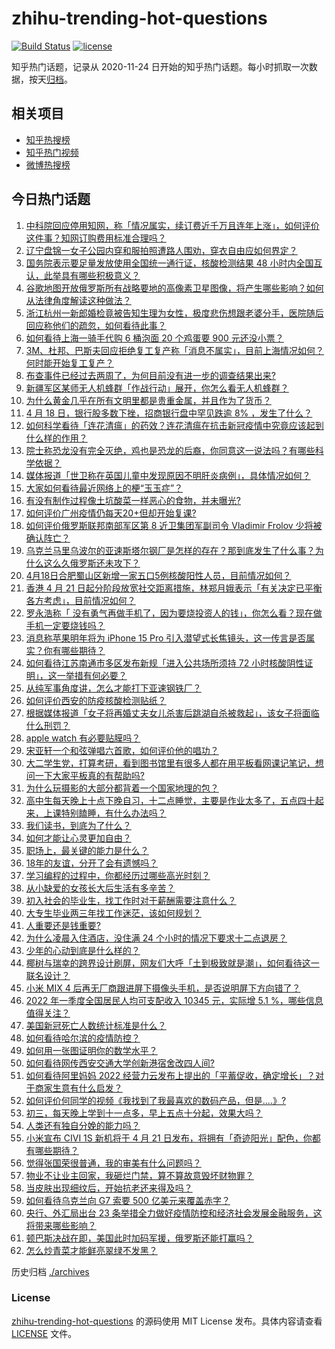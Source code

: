 # zhihu-trending-hot-questions

[![Build Status](https://github.com/justjavac/zhihu-trending-hot-questions/workflows/ci/badge.svg?branch=master)](https://github.com/justjavac/zhihu-trending-hot-questions/actions)
[![license](https://img.shields.io/github/license/justjavac/zhihu-trending-hot-questions)](https://github.com/justjavac/zhihu-trending-hot-questions/blob/master/LICENSE)

知乎热门话题，记录从 2020-11-24 日开始的知乎热门话题。每小时抓取一次数据，按天[归档](./archives)。

## 相关项目

- [知乎热搜榜](https://github.com/justjavac/zhihu-trending-top-search)
- [知乎热门视频](https://github.com/justjavac/zhihu-trending-hot-video)
- [微博热搜榜](https://github.com/justjavac/weibo-trending-hot-search)

## 今日热门话题

<!-- BEGIN -->
<!-- 最后更新时间 Tue Apr 19 2022 05:20:35 GMT+0800 (China Standard Time) -->

1. [中科院回应停用知网，称「情况属实，续订费近千万且连年上涨」，如何评价这件事？知网订购费用标准合理吗？](https://www.zhihu.com/question/528599350)
1. [辽宁盘锦一女子公园内穿和服拍照遭路人围劝，穿衣自由应如何界定？](https://www.zhihu.com/question/528635207)
1. [国务院表示要足量发放使用全国统一通行证，核酸检测结果 48 小时内全国互认，此举具有哪些积极意义？](https://www.zhihu.com/question/528628842)
1. [谷歌地图开放俄罗斯所有战略要地的高像素卫星图像，将产生哪些影响？如何从法律角度解读这种做法？](https://www.zhihu.com/question/528703938)
1. [浙江杭州一新郎婚检竟被告知生理为女性，极度悲伤想跟老婆分手，医院随后回应称他们的疏忽，如何看待此事？](https://www.zhihu.com/question/528235363)
1. [如何看待上海一骑手代购 6 桶泡面 20 个鸡蛋要 900 元还没小票？](https://www.zhihu.com/question/528606474)
1. [3M、杜邦、巴斯夫回应拒绝复工复产称「消息不属实」，目前上海情况如何？何时能开始复工复产？](https://www.zhihu.com/question/528653329)
1. [布查事件已经过去两周了，为何目前没有进一步的调查结果出来?](https://www.zhihu.com/question/528583266)
1. [新疆军区某师无人机蜂群「作战行动」展开，你怎么看无人机蜂群？](https://www.zhihu.com/question/528068291)
1. [为什么黄金几乎在所有文明里都是贵重金属，并且作为了货币？](https://www.zhihu.com/question/23846763)
1. [4 月 18 日，银行股多数下挫，招商银行盘中罕见跌逾 8% ，发生了什么？](https://www.zhihu.com/question/528638939)
1. [如何科学看待「连花清瘟」的药效？连花清瘟在抗击新冠疫情中究竟应该起到什么样的作用？](https://www.zhihu.com/question/528620572)
1. [院士称恐龙没有完全灭绝，鸡也是恐龙的后裔，你同意这一说法吗？有哪些科学依据？](https://www.zhihu.com/question/528629104)
1. [媒体报道「世卫称在英国儿童中发现原因不明肝炎病例」，具体情况如何？](https://www.zhihu.com/question/528496928)
1. [大家如何看待最近网络上的梗“玉玉症”？](https://www.zhihu.com/question/505633619)
1. [有没有制作过程像土坑酸菜一样恶心的食物，并未曝光?](https://www.zhihu.com/question/522768103)
1. [如何评价广州疫情仍每天20+但却开始复课?](https://www.zhihu.com/question/528627455)
1. [如何评价俄罗斯联邦南部军区第 8 近卫集团军副司令 Vladimir Frolov 少将被确认阵亡？](https://www.zhihu.com/question/528408854)
1. [乌克兰马里乌波尔的亚速斯塔尔钢厂是怎样的存在？那到底发生了什么事？为什么这么久俄罗斯还未攻下？](https://www.zhihu.com/question/526700088)
1. [4月18日合肥蜀山区新增一家五口5例核酸阳性人员，目前情况如何？](https://www.zhihu.com/question/528696022)
1. [香港 4 月 21 日起分阶段放宽社交距离措施，林郑月娥表示「有关决定已平衡各方考虑」，目前情况如何？](https://www.zhihu.com/question/528714121)
1. [罗永浩称「 没有勇气再做手机了，因为要烧投资人的钱」，你怎么看？现在做手机一定要烧钱吗？](https://www.zhihu.com/question/528470851)
1. [消息称苹果明年将为 iPhone 15 Pro 引入潜望式长焦镜头，这一传言是否属实？你有哪些期待？](https://www.zhihu.com/question/527962187)
1. [如何看待江苏南通市多区发布新规「进入公共场所须持 72 小时核酸阴性证明」，这一举措有何必要？](https://www.zhihu.com/question/528606782)
1. [从纯军事角度讲，怎么才能打下亚速钢铁厂？](https://www.zhihu.com/question/527409523)
1. [如何评价西安的防疫核酸检测贴纸？](https://www.zhihu.com/question/528041464)
1. [根据媒体报道「女子将再婚丈夫女儿杀害后跳湖自杀被救起」，该女子将面临什么刑罚？](https://www.zhihu.com/question/528495559)
1. [apple watch 有必要贴膜吗？](https://www.zhihu.com/question/451216540)
1. [宋亚轩一个和弦弹唱六首歌，如何评价他的唱功？](https://www.zhihu.com/question/528171769)
1. [大二学生党，打算考研，看到图书馆里有很多人都在用平板看网课记笔记，想问一下大家平板真的有帮助吗?](https://www.zhihu.com/question/528591143)
1. [为什么玩摄影的大部分都背着一个国家地理的包？](https://www.zhihu.com/question/517912235)
1. [高中生每天晚上十点下晚自习，十二点睡觉，主要是作业太多了，五点四十起来，上课特别瞌睡，有什么办法吗？](https://www.zhihu.com/question/528481991)
1. [我们读书，到底为了什么？](https://www.zhihu.com/question/528585588)
1. [如何才能让心灵更加自由？](https://www.zhihu.com/question/19741091)
1. [职场上，最关键的能力是什么？](https://www.zhihu.com/question/512409469)
1. [18年的友谊，分开了会有遗憾吗？](https://www.zhihu.com/question/527820823)
1. [学习编程的过程中，你都经历过哪些高光时刻？](https://www.zhihu.com/question/524992822)
1. [从小缺爱的女孩长大后生活有多辛苦？](https://www.zhihu.com/question/273905410)
1. [初入社会的毕业生，找工作时对于薪酬需要注意什么？](https://www.zhihu.com/question/525237145)
1. [大专生毕业两三年找工作迷茫，该如何规划？](https://www.zhihu.com/question/524678938)
1. [人重要还是钱重要?](https://www.zhihu.com/question/526951092)
1. [为什么凌晨入住酒店，没住满 24 个小时的情况下要求十二点退房？](https://www.zhihu.com/question/528389763)
1. [少年的心动到底是什么样的？](https://www.zhihu.com/question/524489679)
1. [椰树与瑞幸的跨界设计刷屏，网友们大呼「土到极致就是潮」，如何看待这一联名设计？](https://www.zhihu.com/question/527669669)
1. [小米 MIX 4 后再无厂商跟进屏下摄像头手机，是否说明屏下方向错了？](https://www.zhihu.com/question/512767571)
1. [2022 年一季度全国居民人均可支配收入 10345 元，实际增 5.1 %，哪些信息值得关注？](https://www.zhihu.com/question/528605902)
1. [美国新冠死亡人数统计标准是什么？](https://www.zhihu.com/question/525751472)
1. [如何看待哈尔滨的疫情防控？](https://www.zhihu.com/question/526092624)
1. [如何用一张图证明你的数学水平？](https://www.zhihu.com/question/527625370)
1. [如何看待网传西安交通大学创新港宿舍改四人间?](https://www.zhihu.com/question/528354441)
1. [如何看待阿里妈妈 2022 经营力云发布上提出的「平蓄促收，确定增长」？对于商家生意有什么启发？](https://www.zhihu.com/question/527939615)
1. [如何评价何同学的视频《我找到了我最喜欢的数码产品，但是....》?](https://www.zhihu.com/question/528515989)
1. [初三，每天晚上学到十一点多，早上五点十分起，效果大吗？](https://www.zhihu.com/question/527563631)
1. [人类还有独自分娩的能力吗？](https://www.zhihu.com/question/355141075)
1. [小米宣布 CIVI 1S 新机将于 4 月 21 日发布，将拥有「奇迹阳光」配色，你都有哪些期待？](https://www.zhihu.com/question/528041435)
1. [觉得张国荣很普通，我的审美有什么问题吗？](https://www.zhihu.com/question/525220578)
1. [物业不让业主回家，我砸烂门禁，算不算故意毁坏财物罪？](https://www.zhihu.com/question/472601377)
1. [当皮肤出现细纹后，开始抗老还来得及吗？](https://www.zhihu.com/question/524263561)
1. [如何看待乌克兰向 G7 索要 500 亿美元来覆盖赤字？](https://www.zhihu.com/question/528509489)
1. [央行、外汇局出台 23 条举措全力做好疫情防控和经济社会发展金融服务，这将带来哪些影响？](https://www.zhihu.com/question/528695906)
1. [顿巴斯决战在即，美国此时加码军援，俄罗斯还能打赢吗？](https://www.zhihu.com/question/527071984)
1. [怎么炒青菜才能鲜亮翠绿不发黑？](https://www.zhihu.com/question/521304731)

<!-- END -->

历史归档 [./archives](./archives)

### License

[zhihu-trending-hot-questions](https://github.com/justjavac/zhihu-trending-hot-questions)
的源码使用 MIT License 发布。具体内容请查看 [LICENSE](./LICENSE) 文件。
